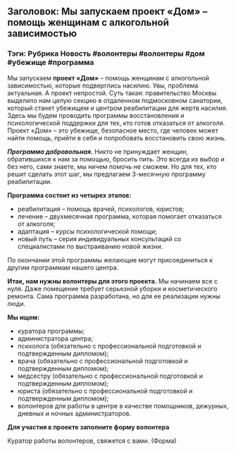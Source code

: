 ## Заголовок: Мы запускаем проект «Дом» – помощь женщинам с алкогольной зависимостью

### Тэги: Рубрика Новость #волонтеры #волонтеры #дом #убежище #программа

Мы запускаем **проект «Дом»** – помощь женщинам с алкогольной зависимостью, которые подверглись насилию. Увы, проблема актуальная. А проект непростой. Суть такая: правительство Москвы выделило нам целую секцию в отдаленном подмосковном санатории, который станет убежищем и центром реабилитации для жертв насилия. Здесь мы будем проводить программы восстановления и психологической поддержки для тех, кто готов отказаться от алкоголя. Проект «Дом» – это убежище, безопасное место, где человек может найти помощь, прийти в себя и попробовать восстановить свою жизнь.

<em><strong>Программа добровольная.</strong></em> Никто не принуждает женщин, обратившихся к нам за помощью, бросить пить. Это всегда их выбор и без него, сами знаете, мы ничем помочь не сможем. Но для тех, кто решит сделать этот шаг, мы предлагаем 3-месячную программу реабилитации.

**Программа состоит из четырех этапов:**
* реабилитация – помощь врачей, психологов, юристов;
* лечение – двухмесячная программа, которая помогает отказаться от алкоголя;
* адаптация – курсы психологической помощи;
* новый путь – серия индивидуальных консультаций со специалистами по выстраиванию новой жизни.

По окончании этой программы желающие могут присоединиться к другим программам нашего центра.

**Итак, нам нужны волонтеры для этого проекта.** Мы начинаем все с нуля. Даже помещение требует серьезной уборки и косметического ремонта. Сама программа разработана, но для ее реализации нужны люди.

**Мы ищем:**

* куратора программы;
* администратора центра;
* психолога (обязательно с профессиональной подготовкой и подтвержденным дипломом);
* врача (обязательно с профессиональной подготовкой и подтвержденным дипломом);
* медсестру (обязательно с профессиональной подготовкой и подтвержденным дипломом);
* юриста (обязательно с профессиональной подготовкой и подтвержденным дипломом);
* волонтеров для работы в центре в качестве помощников, дежурных, дневных и ночных администраторов.

**Для участия в проекте заполните форму волонтера**

Куратор работы волонтеров, свяжется с вами. (Форма)
